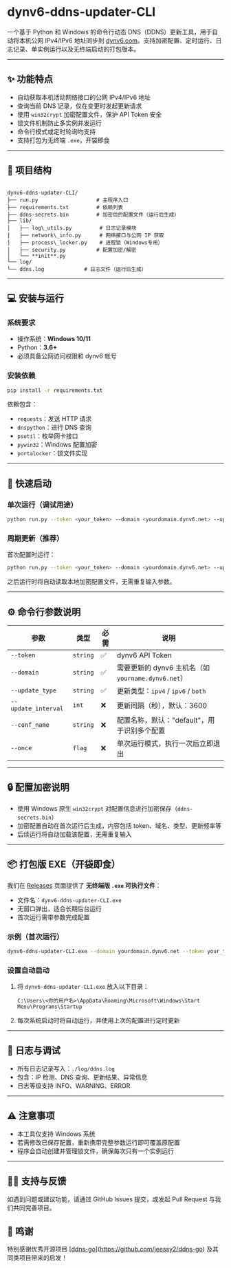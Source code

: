 # dynv6-ddns-updater-CLI

一个基于 Python 和 Windows 的命令行动态 DNS（DDNS）更新工具，用于自动将本机公网 IPv4/IPv6 地址同步到 [dynv6.com](https://dynv6.com)。支持加密配置、定时运行、日志记录、单实例运行以及无终端启动的打包版本。

---

## ✨ 功能特点

- 自动获取本机活动网络接口的公网 IPv4/IPv6 地址
- 查询当前 DNS 记录，仅在变更时发起更新请求
- 使用 `win32crypt` 加密配置文件，保护 API Token 安全
- 锁文件机制防止多实例并发运行
- 命令行模式或定时轮询均支持
- 支持打包为无终端 `.exe`，开袋即食

---

## 📁 项目结构

```

dynv6-ddns-updater-CLI/
├── run.py                   # 主程序入口
├── requirements.txt         # 依赖列表
├── ddns-secrets.bin         # 加密后的配置文件（运行后生成）
├── lib/
│   ├── log\_utils.py         # 日志记录模块
│   ├── network\_info.py      # 网络接口与公网 IP 获取
│   ├── process\_locker.py    # 进程锁（Windows专用）
│   ├── security.py          # 配置加密/解密
│   └── **init**.py
└── log/
└── ddns.log             # 日志文件（运行后生成）

````

---

## 💻 安装与运行

### 系统要求

- 操作系统：**Windows 10/11**
- Python：**3.6+**
- 必须具备公网访问权限和 dynv6 帐号

### 安装依赖

```bash
pip install -r requirements.txt
````

依赖包含：

* `requests`：发送 HTTP 请求
* `dnspython`：进行 DNS 查询
* `psutil`：枚举网卡接口
* `pywin32`：Windows 配置加密
* `portalocker`：锁文件实现

---

## 🚀 快速启动

### 单次运行（调试用途）

```bash
python run.py --token <your_token> --domain <yourdomain.dynv6.net> --update_type ipv6 --once
```

### 周期更新（推荐）

首次配置时运行：

```bash
python run.py --token <your_token> --domain <yourdomain.dynv6.net> --update_type both --update_interval 600
```

之后运行时将自动读取本地加密配置文件，无需重复输入参数。

---

## ⚙️ 命令行参数说明

| 参数                  | 类型       | 必需 | 说明                                      |
| ------------------- | -------- | -- | --------------------------------------- |
| `--token`           | `string` | ✅  | dynv6 API Token                         |
| `--domain`          | `string` | ✅  | 需要更新的 dynv6 主机名（如 `yourname.dynv6.net`） |
| `--update_type`     | `string` | ✅  | 更新类型：`ipv4` / `ipv6` / `both`           |
| `--update_interval` | `int`    | ❌  | 更新间隔（秒），默认：3600                         |
| `--conf_name`       | `string` | ❌  | 配置名称，默认："default"，用于识别多个配置              |
| `--once`            | `flag`   | ❌  | 单次运行模式，执行一次后立即退出                        |

---

## 🔒 配置加密说明

* 使用 Windows 原生 `win32crypt` 对配置信息进行加密保存（`ddns-secrets.bin`）
* 加密配置自动在首次运行后生成，内容包括 token、域名、类型、更新频率等
* 后续运行将自动加载该配置，无需重复输入

---

## 📦 打包版 EXE（开袋即食）

我们在 [Releases](https://github.com/shidaijiya/dynv6-ddns-updater-CLI/releases) 页面提供了 **无终端版 `.exe` 可执行文件**：

* 文件名：`dynv6-ddns-updater-CLI.exe`
* 无窗口弹出，适合长期后台运行
* 首次运行需带参数完成配置

### 示例（首次运行）

```bash
dynv6-ddns-updater-CLI.exe --domain yourdomain.dynv6.net --token your_token --update_type both --update_interval 600
```

### 设置自动启动

1. 将 `dynv6-ddns-updater-CLI.exe` 放入以下目录：

   ```
   C:\Users\<你的用户名>\AppData\Roaming\Microsoft\Windows\Start Menu\Programs\Startup
   ```

2. 每次系统启动时将自动运行，并使用上次的配置进行定时更新

---

## 📄 日志与调试

* 所有日志记录写入：`./log/ddns.log`
* 包含：IP 检测、DNS 查询、更新结果、异常信息
* 日志等级支持 INFO、WARNING、ERROR

---

## ⚠️ 注意事项

* 本工具仅支持 Windows 系统
* 若需修改已保存配置，重新携带完整参数运行即可覆盖原配置
* 程序会自动创建并管理锁文件，确保每次只有一个实例运行

---


## 🙋‍♂️ 支持与反馈

如遇到问题或建议功能，请通过 GitHub Issues 提交，或发起 Pull Request 与我们共同完善项目。

## 🙏 鸣谢

特别感谢优秀开源项目 [[ddns-go](https://github.com/jeessy2/ddns-go)](https://github.com/jeessy2/ddns-go) 及其同类项目带来的启发！

